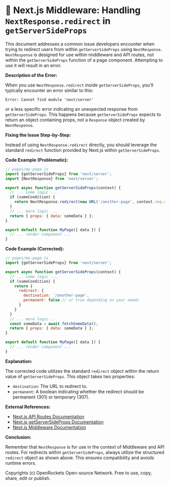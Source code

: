 # 🐞 Next.js Middleware: Handling `NextResponse.redirect` in `getServerSideProps`


This document addresses a common issue developers encounter when trying to redirect users from within `getServerSideProps` using `NextResponse`.  `NextResponse` is designed for use within middleware and API routes, not within the `getServerSideProps` function of a page component.  Attempting to use it will result in an error.

**Description of the Error:**

When you use `NextResponse.redirect` inside `getServerSideProps`, you'll typically encounter an error similar to this:

```
Error: Cannot find module 'next/server'
```

or a less specific error indicating an unexpected response from `getServerSideProps`. This happens because `getServerSideProps` expects to return an object containing props, not a `Response` object created by `NextResponse`.

**Fixing the Issue Step-by-Step:**

Instead of using `NextResponse.redirect` directly, you should leverage the standard `redirect` function provided by Next.js within `getServerSideProps`.

**Code Example (Problematic):**

```javascript
// pages/my-page.js
import {getServerSideProps} from 'next/server';
import {NextResponse} from 'next/server';

export async function getServerSideProps(context) {
  // ... some logic ...
  if (someCondition) {
    return NextResponse.redirect(new URL('/another-page', context.req.url));
  }
  // ... more logic ...
  return { props: { data: someData } };
}

export default function MyPage({ data }) {
  // ... render component ...
}
```

**Code Example (Corrected):**

```javascript
// pages/my-page.js
import {getServerSideProps} from 'next/server';

export async function getServerSideProps(context) {
  // ... some logic ...
  if (someCondition) {
    return {
      redirect: {
        destination: '/another-page',
        permanent: false // or true depending on your needs
      }
    }
  }
  // ... more logic ...
  const someData = await fetchSomeData();
  return { props: { data: someData } };
}

export default function MyPage({ data }) {
  // ... render component ...
}
```


**Explanation:**

The corrected code utilizes the standard `redirect` object within the return value of `getServerSideProps`. This object takes two properties:

* `destination`: The URL to redirect to.
* `permanent`: A boolean indicating whether the redirect should be permanent (301) or temporary (307).


**External References:**

* [Next.js API Routes Documentation](https://nextjs.org/docs/api-routes/introduction)
* [Next.js getServerSideProps Documentation](https://nextjs.org/docs/basic-features/data-fetching/getserversideprops)
* [Next.js Middleware Documentation](https://nextjs.org/docs/app/building-your-application/routing/middleware)


**Conclusion:**

Remember that `NextResponse` is for use in the context of Middleware and API routes.  For redirects within `getServerSideProps`, always utilize the structured `redirect` object as shown above. This ensures compatibility and avoids runtime errors.



Copyrights (c) OpenRockets Open-source Network. Free to use, copy, share, edit or publish.

